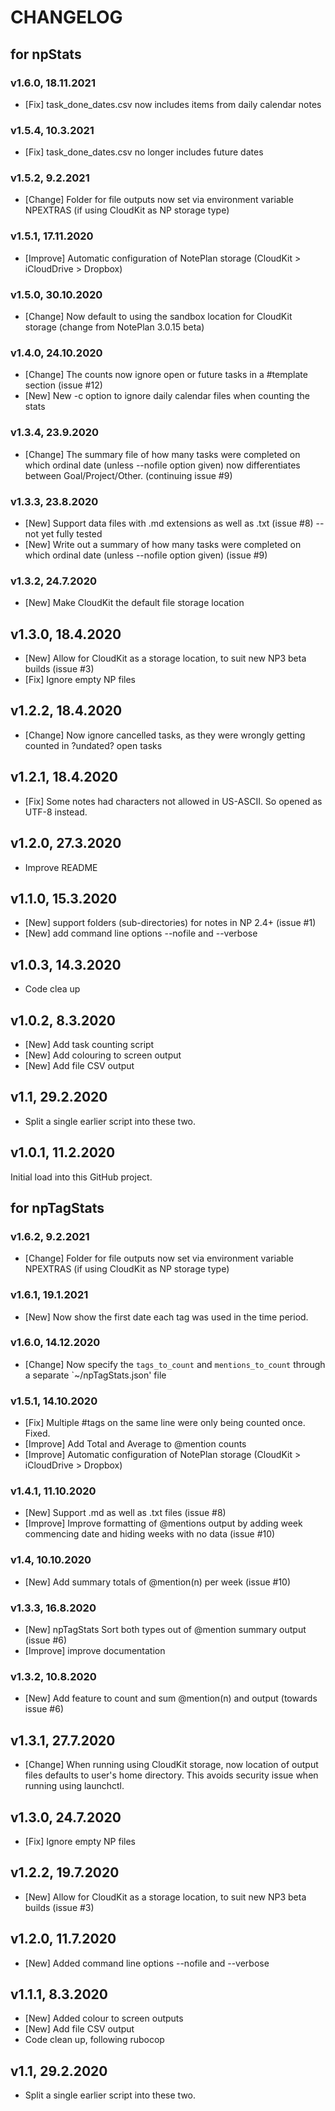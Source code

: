 # CHANGELOG

## for npStats
### v1.6.0, 18.11.2021
- [Fix] task_done_dates.csv now includes items from daily calendar notes

### v1.5.4, 10.3.2021
- [Fix] task_done_dates.csv no longer includes future dates

### v1.5.2, 9.2.2021
- [Change] Folder for file outputs now set via environment variable NPEXTRAS (if using CloudKit as NP storage type)

### v1.5.1, 17.11.2020
- [Improve] Automatic configuration of NotePlan storage (CloudKit > iCloudDrive > Dropbox)

### v1.5.0, 30.10.2020
- [Change] Now default to using the sandbox location for CloudKit storage (change from NotePlan 3.0.15 beta)

### v1.4.0, 24.10.2020
- [Change] The counts now ignore open or future tasks in a #template section (issue #12)
- [New] New -c option to ignore daily calendar files when counting the stats

### v1.3.4, 23.9.2020
- [Change] The summary file of how many tasks were completed on which ordinal date (unless --nofile option given) now differentiates between Goal/Project/Other. (continuing issue #9)

### v1.3.3, 23.8.2020
- [New] Support data files with .md extensions as well as .txt (issue #8) -- not yet fully tested
- [New] Write out a summary of how many tasks were completed on which ordinal date (unless --nofile option given) (issue #9)

### v1.3.2, 24.7.2020
- [New] Make CloudKit the default file storage location

## v1.3.0, 18.4.2020
- [New] Allow for CloudKit as a storage location, to suit new NP3 beta builds (issue #3)
- [Fix] Ignore empty NP files

## v1.2.2, 18.4.2020
- [Change] Now ignore cancelled tasks, as they were wrongly getting counted in ?undated? open tasks

## v1.2.1, 18.4.2020
- [Fix] Some notes had characters not allowed in US-ASCII. So opened as UTF-8 instead.

## v1.2.0, 27.3.2020
- Improve README

## v1.1.0, 15.3.2020
- [New] support folders (sub-directories) for notes in NP 2.4+ (issue #1)
- [New] add command line options --nofile and --verbose

## v1.0.3, 14.3.2020
- Code clea up

## v1.0.2, 8.3.2020
- [New] Add task counting script
- [New] Add colouring to screen output
- [New] Add file CSV output

## v1.1, 29.2.2020
- Split a single earlier script into these two.

## v1.0.1, 11.2.2020
Initial load into this GitHub project.

## for npTagStats
### v1.6.2, 9.2.2021
- [Change] Folder for file outputs now set via environment variable NPEXTRAS (if using CloudKit as NP storage type)

### v1.6.1, 19.1.2021
- [New] Now show the first date each tag was used in the time period.

### v1.6.0, 14.12.2020
- [Change] Now specify the `tags_to_count` and `mentions_to_count` through a separate `~/npTagStats.json' file

### v1.5.1, 14.10.2020
- [Fix] Multiple #tags on the same line were only being counted once. Fixed.
- [Improve] Add Total and Average to @mention counts
- [Improve] Automatic configuration of NotePlan storage (CloudKit > iCloudDrive > Dropbox)

### v1.4.1, 11.10.2020
- [New] Support .md as well as .txt files (issue #8)
- [Improve] Improve formatting of @mentions output by adding week commencing date and hiding weeks with no data (issue #10)

### v1.4, 10.10.2020
- [New] Add summary totals of @mention(n) per week (issue #10)

### v1.3.3, 16.8.2020
- [New] npTagStats Sort both types out of @mention summary output (issue #6)
- [Improve] improve documentation

### v1.3.2, 10.8.2020
- [New] Add feature to count and sum @mention(n) and output (towards issue #6)

## v1.3.1, 27.7.2020
- [Change] When running using CloudKit storage, now location of output files defaults to user's home directory. This avoids security issue when running using launchctl.

## v1.3.0, 24.7.2020
- [Fix] Ignore empty NP files

## v1.2.2, 19.7.2020
- [New] Allow for CloudKit as a storage location, to suit new NP3 beta builds (issue #3)

## v1.2.0, 11.7.2020
- [New] Added command line options --nofile and --verbose

## v1.1.1, 8.3.2020
- [New] Added colour to screen outputs
- [New] Add file CSV output
- Code clean up, following rubocop

## v1.1, 29.2.2020
- Split a single earlier script into these two.